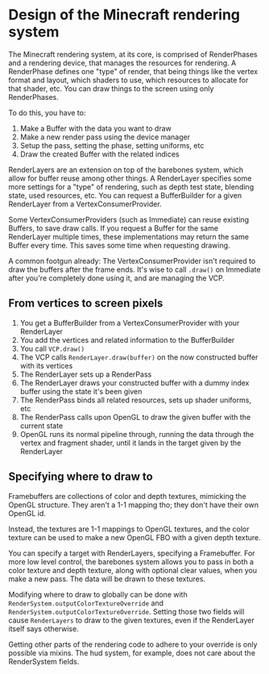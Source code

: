 # Design of the Minecraft rendering system
The Minecraft rendering system, at its core, is comprised of RenderPhases and a rendering device, that manages the resources for rendering.
A RenderPhase defines one "type" of render, that being things like the vertex format and layout, which shaders to use, which resources to
allocate for that shader, etc. You can draw things to the screen using only RenderPhases.

To do this, you have to:
1. Make a Buffer with the data you want to draw
2. Make a new render pass using the device manager
3. Setup the pass, setting the phase, setting uniforms, etc
4. Draw the created Buffer with the related indices

RenderLayers are an extension on top of the barebones system, which allow for buffer reuse among other things. A RenderLayer specifies
some more settings for a "type" of rendering, such as depth test state, blending state, used resources, etc. You can request a BufferBuilder
for a given RenderLayer from a VertexConsumerProvider.

Some VertexConsumerProviders (such as Immediate) can reuse existing Buffers, to save draw calls. If you request a Buffer for the same RenderLayer
multiple times, these implementations may return the same Buffer every time. This saves some time when requesting drawing.

A common footgun already: The VertexConsumerProvider isn't required to draw the buffers after the frame ends. It's wise to call `.draw()` on Immediate
after you're completely done using it, and are managing the VCP.

## From vertices to screen pixels
1. You get a BufferBuilder from a VertexConsumerProvider with your RenderLayer
2. You add the vertices and related information to the BufferBuilder
3. You call `VCP.draw()`
4. The VCP calls `RenderLayer.draw(buffer)` on the now constructed buffer with its vertices
5. The RenderLayer sets up a RenderPass
6. The RenderLayer draws your constructed buffer with a dummy index buffer using the state it's been given
7. The RenderPass binds all related resources, sets up shader uniforms, etc
8. The RenderPass calls upon OpenGL to draw the given buffer with the current state
9. OpenGL runs its normal pipeline through, running the data through the vertex and fragment shader, until it lands in the target given by the RenderLayer

## Specifying where to draw to
Framebuffers are collections of color and depth textures, mimicking the OpenGL structure. They aren't a 1-1 mapping tho; they don't have their own OpenGL id.

Instead, the textures are 1-1 mappings to OpenGL textures, and the color texture can be used to make a new OpenGL FBO with a given depth texture.

You can specify a target with RenderLayers, specifying a Framebuffer. For more low level control, the barebones system allows you to pass in
both a color texture and depth texture, along with optional clear values, when you make a new pass. The data will be drawn to these textures.

Modifying where to draw to globally can be done with `RenderSystem.outputColorTextureOverride` and `RenderSystem.outputColorTextureOverride`.
Setting those two fields will cause `RenderLayers` to draw to the given textures, even if the RenderLayer itself says otherwise.

Getting other parts of the rendering code to adhere to your override is only possible via mixins. The hud system, for example, does not care
about the RenderSystem fields.
